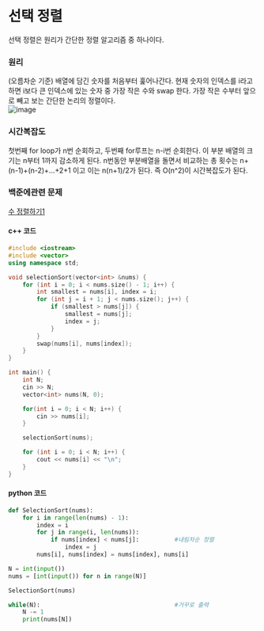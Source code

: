 # 선택 정렬

선택 정렬은 원리가 간단한 정렬 알고리즘 중 하나이다. 

### 원리
(오름차순 기준) 배열에 담긴 숫자를 처음부터 훑어나간다. 현재 숫자의 인덱스를 i라고 하면 i보다 큰 인덱스에 있는 숫자 중 가장 작은 수와 swap 한다.
가장 작은 수부터 앞으로 빼고 보는 간단한 논리의 정렬이다.  
![image](https://user-images.githubusercontent.com/33820372/95770678-bd27fc80-0cf4-11eb-93aa-a0925be172da.png)  

### 시간복잡도
첫번째 for loop가 n번 순회하고, 두번째 for루프는 n-i번 순회한다. 이 부분 배열의 크기는 n부터 1까지 감소하게 된다. n번동안 부분배열을 돌면서 비교하는 총 횟수는 n+(n-1)+(n-2)+...+2+1 이고 이는 n(n+1)/2가 된다.
즉 O(n^2)이 시간복잡도가 된다.


### 백준에관련 문제

[수 정렬하기1](https://www.acmicpc.net/problem/2750)

#### c++ 코드
```cpp
#include <iostream>
#include <vector>
using namespace std;

void selectionSort(vector<int> &nums) {
	for (int i = 0; i < nums.size() - 1; i++) {
		int smallest = nums[i], index = i;
		for (int j = i + 1; j < nums.size(); j++) {
			if (smallest > nums[j]) {
				smallest = nums[j];
				index = j;
			}
		}
		swap(nums[i], nums[index]);
	}
}

int main() {
	int N;
	cin >> N;
	vector<int> nums(N, 0);

	for(int i = 0; i < N; i++) {
		cin >> nums[i];
	}

	selectionSort(nums);

	for (int i = 0; i < N; i++) {
		cout << nums[i] << "\n";
	}	
}
```

#### python 코드
```python
def SelectionSort(nums):
    for i in range(len(nums) - 1):
        index = i
        for j in range(i, len(nums)):
            if nums[index] < nums[j]:          #내림차순 정렬
                index = j
        nums[i], nums[index] = nums[index], nums[i]

N = int(input())
nums = [int(input()) for n in range(N)]

SelectionSort(nums)

while(N):                                      #거꾸로 출력
    N -= 1
    print(nums[N])
```
